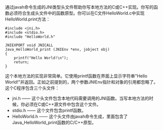 通过javah命令生成的JNI类型头文件帮助你写本地方法的C或C++实现。你写的函数必须符合生成头文件中的函数原型。你可以在C文件HelloWorld.c中实现HelloWorld.print方法：

```
#include <jni.h>
#include <stdio.h>
#include "HelloWorld.h"

JNIEXPORT void JNICALL
Java_HelloWorld_print (JNIEnv *env, jobject obj)
{
    printf("Hello World!\n");
    return;
}
```

这个本地方法的实现非常简单。它使用printf函数在界面上显示字符串"Hello World!"并返回。正如之前提到的，两个参数JNIEnv指针和对象的引用都忽略了。
这个C程序包含三个头文件：

* jni.h —— 这个头文件包含本地代码需要调用的JNI函数。当写本地方法的时候，你必须在C或C++源文件中包含这个文件。
* stdio.h —— 这个文件包含printf函数。
* HelloWorld.h —— 这个头文件由javah命令生成，里面包含了Java\_HelloWorld\_print函数的C\/C++原型。